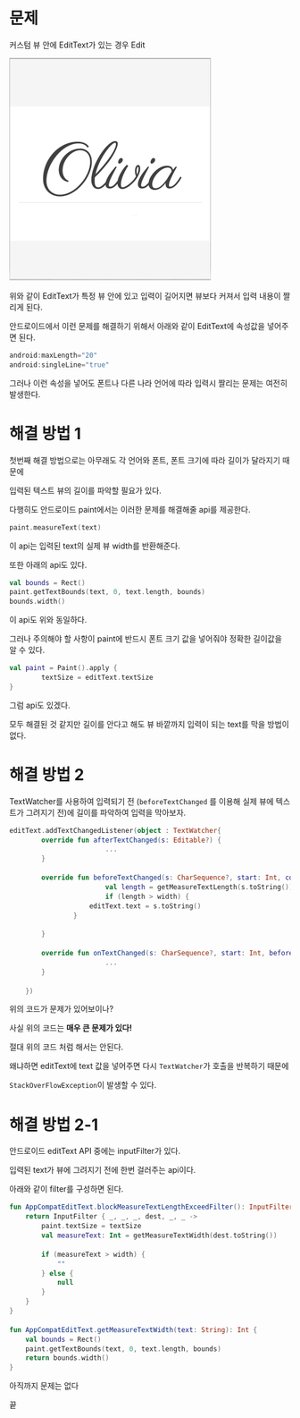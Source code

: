 
# 문제

커스텀 뷰 안에 EditText가 있는 경우 Edit

![image](https://github.com/2giwon/note.io/blob/master/TroubleShooting/resource/EditTextView.png)

위와 같이 EditText가 특정 뷰 안에 있고 입력이 길어지면 뷰보다 커져서 입력 내용이 짤리게 된다.

안드로이드에서 이런 문제를 해결하기 위해서 아래와 같이 EditText에 속성값을 넣어주면 된다.

```kotlin
android:maxLength="20"
android:singleLine="true"
```

그러나 이런 속성을 넣어도 폰트나 다른 나라 언어에 따라 입력시 짤리는 문제는 여전히 발생한다.

# 해결 방법 1

첫번째 해결 방법으로는 아무래도 각 언어와 폰트, 폰트 크기에 따라 길이가 달라지기 때문에

입력된 텍스트 뷰의 길이를 파악할 필요가 있다.

다행히도 안드로이드 paint에서는 이러한 문제를 해결해줄 api를 제공한다.

```kotlin
paint.measureText(text)
```

이 api는 입력된 text의 실제 뷰 width를 반환해준다.

또한 아래의 api도 있다.

```kotlin
val bounds = Rect()
paint.getTextBounds(text, 0, text.length, bounds)
bounds.width()
```

이 api도 위와 동일하다. 

그러나 주의해야 할 사항이 paint에 반드시 폰트 크기 값을 넣어줘야 정확한 길이값을 알 수 있다.

```kotlin
val paint = Paint().apply {
		textSize = editText.textSize
}
```

그럼 api도 있겠다. 

모두 해결된 것 같지만 길이를 안다고 해도 뷰 바깥까지 입력이 되는 text를 막을 방법이 없다.

# 해결 방법 2

TextWatcher를 사용하여 입력되기 전 (`beforeTextChanged` 를 이용해 실제 뷰에 텍스트가 그려지기 전)에 길이를 파악하여 입력을 막아보자.

```kotlin
editText.addTextChangedListener(object : TextWatcher{
        override fun afterTextChanged(s: Editable?) {
						...
        }

        override fun beforeTextChanged(s: CharSequence?, start: Int, count: Int, after: Int) {
						val length = getMeasureTextLength(s.toString())
						if (length > width) {
		            editText.text = s.toString()
		        }
						
        }

        override fun onTextChanged(s: CharSequence?, start: Int, before: Int, count: Int) {
						...
        }

    })
```

위의 코드가 문제가 있어보이나?

사실 위의 코드는 **매우 큰 문제가 있다!**

절대 위의 코드 처럼 해서는 안된다. 

왜냐하면 editText에 text 값을 넣어주면 다시 `TextWatcher`가 호출을 반복하기 때문에

`StackOverFlowException`이 발생할 수 있다.

# 해결 방법 2-1

안드로이드 editText API 중에는 inputFilter가 있다.

입력된 text가 뷰에 그려지기 전에 한번 걸러주는 api이다.

아래와 같이 filter를 구성하면 된다.

```kotlin
fun AppCompatEditText.blockMeasureTextLengthExceedFilter(): InputFilter {
    return InputFilter { _, _, _, dest, _, _ ->
        paint.textSize = textSize
        val measureText: Int = getMeasureTextWidth(dest.toString())

        if (measureText > width) {
            ""
        } else {
            null
        }
    }
}

fun AppCompatEditText.getMeasureTextWidth(text: String): Int {
    val bounds = Rect()
    paint.getTextBounds(text, 0, text.length, bounds)
    return bounds.width()
}
```

아직까지 문제는 없다

끝
